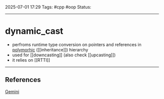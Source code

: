 
2025-07-01 17:29
Tags: #cpp #oop
Status:

---
# dynamic_cast
- perfroms runtime type conversion on pointers and references in [polymorhic](polymorphism) ([[inheritance]]) hierarchy
- used for [[downcasting]] (also check [[upcasting]])
- it relies on [[RTTI]]


---
## References
[Gemini](https://docs.google.com/document/d/1mRMAzNosh9glHbCyq_xbTL5ZvSU1295j3mxnDGL_wzg/edit?tab=t.0)


